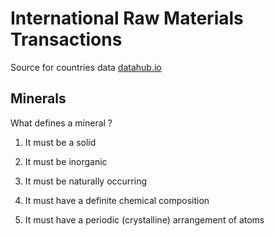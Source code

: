 # International Raw Materials Transactions



Source for countries data  [datahub.io](https://datahub.io/dataset/iso-3166-1-alpha-2-country-codes/resource/9c3b30dd-f5f3-4bbe-a3cb-d7b2c21d66ce)



## Minerals

What defines a mineral ?

1. It must be a solid

1. It must be inorganic

1. It must be naturally occurring

1. It must have a definite chemical composition

1. It must have a periodic (crystalline) arrangement of atoms 


